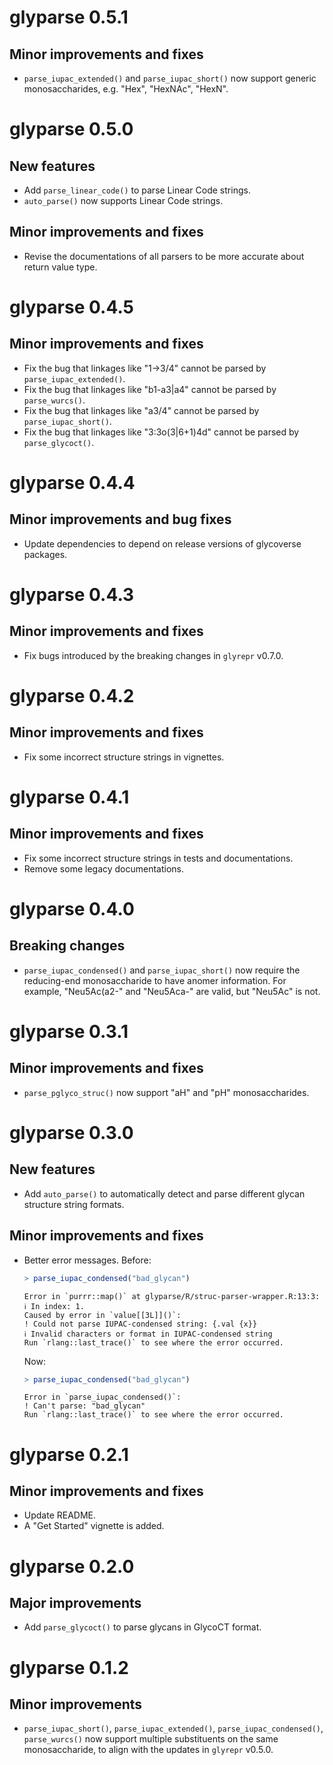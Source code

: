 # glyparse 0.5.1

## Minor improvements and fixes

* `parse_iupac_extended()` and `parse_iupac_short()` now support generic monosaccharides, e.g. "Hex", "HexNAc", "HexN".

# glyparse 0.5.0

## New features

* Add `parse_linear_code()` to parse Linear Code strings.
* `auto_parse()` now supports Linear Code strings.

## Minor improvements and fixes

* Revise the documentations of all parsers to be more accurate about return value type.

# glyparse 0.4.5

## Minor improvements and fixes

* Fix the bug that linkages like "1→3/4" cannot be parsed by `parse_iupac_extended()`.
* Fix the bug that linkages like "b1-a3|a4" cannot be parsed by `parse_wurcs()`.
* Fix the bug that linkages like "a3/4" cannot be parsed by `parse_iupac_short()`.
* Fix the bug that linkages like "3:3o(3|6+1)4d" cannot be parsed by `parse_glycoct()`.

# glyparse 0.4.4

## Minor improvements and bug fixes

* Update dependencies to depend on release versions of glycoverse packages.

# glyparse 0.4.3

## Minor improvements and fixes

* Fix bugs introduced by the breaking changes in `glyrepr` v0.7.0.

# glyparse 0.4.2

## Minor improvements and fixes

* Fix some incorrect structure strings in vignettes.

# glyparse 0.4.1

## Minor improvements and fixes

* Fix some incorrect structure strings in tests and documentations.
* Remove some legacy documentations.

# glyparse 0.4.0

## Breaking changes

* `parse_iupac_condensed()` and `parse_iupac_short()` now require the reducing-end monosaccharide to have anomer information. For example, "Neu5Ac(a2-" and "Neu5Aca-" are valid, but "Neu5Ac" is not.

# glyparse 0.3.1

## Minor improvements and fixes

* `parse_pglyco_struc()` now support "aH" and "pH" monosaccharides.

# glyparse 0.3.0

## New features

* Add `auto_parse()` to automatically detect and parse different glycan structure string formats.

## Minor improvements and fixes

* Better error messages.
  Before:
  ```r
  > parse_iupac_condensed("bad_glycan")
  ```
  ```
  Error in `purrr::map()` at glyparse/R/struc-parser-wrapper.R:13:3:
  ℹ In index: 1.
  Caused by error in `value[[3L]]()`:
  ! Could not parse IUPAC-condensed string: {.val {x}}
  ℹ Invalid characters or format in IUPAC-condensed string
  Run `rlang::last_trace()` to see where the error occurred.
  ```
  Now:
  ```r
  > parse_iupac_condensed("bad_glycan")
  ```
  ```
  Error in `parse_iupac_condensed()`:
  ! Can't parse: "bad_glycan"
  Run `rlang::last_trace()` to see where the error occurred.
  ```

# glyparse 0.2.1

## Minor improvements and fixes

* Update README.
* A "Get Started" vignette is added.

# glyparse 0.2.0

## Major improvements

* Add `parse_glycoct()` to parse glycans in GlycoCT format.

# glyparse 0.1.2

## Minor improvements

* `parse_iupac_short()`, `parse_iupac_extended()`, `parse_iupac_condensed()`,
  `parse_wurcs()` now support multiple substituents on the same monosaccharide,
  to align with the updates in `glyrepr` v0.5.0.
